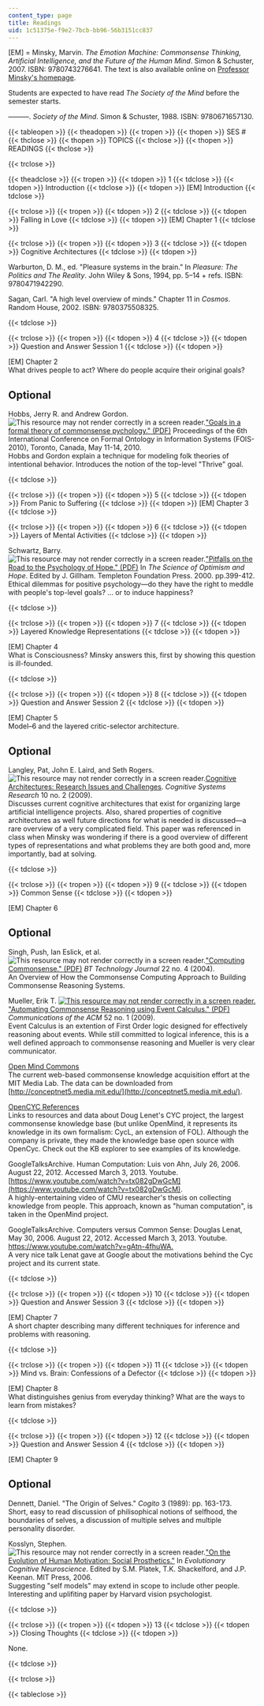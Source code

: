 ```yaml
---
content_type: page
title: Readings
uid: 1c51375e-f9e2-7bcb-bb96-56b3151cc837
---
```


\[EM\] = Minsky, Marvin. _The Emotion Machine: Commonsense Thinking, Artificial Intelligence, and the Future of the Human Mind_. Simon & Schuster, 2007. ISBN: 9780743276641. The text is also available online on [Professor Minsky's homepage](http://web.media.mit.edu/~minsky/).

Students are expected to have read _The Society of the Mind_ before the semester starts.

———. _Society of the Mind_. Simon & Schuster, 1988. ISBN: 9780671657130.

{{< tableopen >}}
{{< theadopen >}}
{{< tropen >}}
{{< thopen >}}
SES #
{{< thclose >}}
{{< thopen >}}
TOPICS
{{< thclose >}}
{{< thopen >}}
READINGS
{{< thclose >}}

{{< trclose >}}

{{< theadclose >}}
{{< tropen >}}
{{< tdopen >}}
1
{{< tdclose >}}
{{< tdopen >}}
Introduction
{{< tdclose >}}
{{< tdopen >}}
\[EM\] Introduction
{{< tdclose >}}

{{< trclose >}}
{{< tropen >}}
{{< tdopen >}}
2
{{< tdclose >}}
{{< tdopen >}}
Falling in Love
{{< tdclose >}}
{{< tdopen >}}
\[EM\] Chapter 1
{{< tdclose >}}

{{< trclose >}}
{{< tropen >}}
{{< tdopen >}}
3
{{< tdclose >}}
{{< tdopen >}}
Cognitive Architectures
{{< tdclose >}}
{{< tdopen >}}


Warburton, D. M., ed. "Pleasure systems in the brain." In _Pleasure: The Politics and The Reality_. John Wiley & Sons, 1994, pp. 5–14 + refs. ISBN: 9780471942290.

Sagan, Carl. "A high level overview of minds." Chapter 11 in _Cosmos_. Random House, 2002. ISBN: 9780375508325.


{{< tdclose >}}

{{< trclose >}}
{{< tropen >}}
{{< tdopen >}}
4
{{< tdclose >}}
{{< tdopen >}}
Question and Answer Session 1
{{< tdclose >}}
{{< tdopen >}}


\[EM\] Chapter 2  
What drives people to act? Where do people acquire their original goals?

Optional
--------

Hobbs, Jerry R. and Andrew Gordon. ![This resource may not render correctly in a screen reader.](/images/inacessible.gif)["Goals in a formal theory of commonsense pychology." (PDF)](http://www.isi.edu/~hobbs/goals-fois-may10.pdf) Proceedings of the 6th International Conference on Formal Ontology in Information Systems (FOIS-2010), Toronto, Canada, May 11-14, 2010.  
Hobbs and Gordon explain a technique for modeling folk theories of intentional behavior. Introduces the notion of the top-level "Thrive" goal.


{{< tdclose >}}

{{< trclose >}}
{{< tropen >}}
{{< tdopen >}}
5
{{< tdclose >}}
{{< tdopen >}}
From Panic to Suffering
{{< tdclose >}}
{{< tdopen >}}
\[EM\] Chapter 3
{{< tdclose >}}

{{< trclose >}}
{{< tropen >}}
{{< tdopen >}}
6
{{< tdclose >}}
{{< tdopen >}}
Layers of Mental Activities
{{< tdclose >}}
{{< tdopen >}}


Schwartz, Barry. ![This resource may not render correctly in a screen reader.](/images/inacessible.gif)["Pitfalls on the Road to the Psychology of Hope." (PDF)](http://www.swarthmore.edu/SocSci/bschwar1/pitfalls.pdf) In _The Science of Optimism and Hope_. Edited by J. Gillham. Templeton Foundation Press. 2000. pp.399-412.  
Ethical dilemmas for positive psychology—do they have the right to meddle with people's top-level goals? ... or to induce happiness?


{{< tdclose >}}

{{< trclose >}}
{{< tropen >}}
{{< tdopen >}}
7
{{< tdclose >}}
{{< tdopen >}}
Layered Knowledge Representations
{{< tdclose >}}
{{< tdopen >}}


\[EM\] Chapter 4  
What is Consciousness? Minsky answers this, first by showing this question is ill-founded.


{{< tdclose >}}

{{< trclose >}}
{{< tropen >}}
{{< tdopen >}}
8
{{< tdclose >}}
{{< tdopen >}}
Question and Answer Session 2
{{< tdclose >}}
{{< tdopen >}}


\[EM\] Chapter 5  
Model–6 and the layered critic-selector architecture.

Optional
--------

Langley, Pat, John E. Laird, and Seth Rogers. ![This resource may not render correctly in a screen reader.](/images/inacessible.gif)[Cognitive Architectures: Research Issues and Challenges](http://www.isle.org/~langley/papers/cogarch.cogsys08.pdf). _Cognitive Systems Research_ 10 no. 2 (2009).  
Discusses current cognitive architectures that exist for organizing large artificial intelligence projects. Also, shared properties of cognitive architectures as well future directions for what is needed is discussed—a rare overview of a very complicated field. This paper was referenced in class when Minsky was wondering if there is a good overview of different types of representations and what problems they are both good and, more importantly, bad at solving.


{{< tdclose >}}

{{< trclose >}}
{{< tropen >}}
{{< tdopen >}}
9
{{< tdclose >}}
{{< tdopen >}}
Common Sense
{{< tdclose >}}
{{< tdopen >}}


\[EM\] Chapter 6

Optional
--------

Singh, Push, Ian Eslick, et al. ![This resource may not render correctly in a screen reader.](/images/inacessible.gif)["Computing Commonsense." (PDF)](http://web.media.mit.edu/~walter/bttj/Paper22Pages201-210.pdf) _BT Technology Journal_ 22 no. 4 (2004).  
An Overview of How the Commonsense Computing Approach to Building Commonsense Reasoning Systems.

Mueller, Erik T. [![This resource may not render correctly in a screen reader.](/images/inacessible.gif)"Automating Commonsense Reasoning using Event Calculus." (PDF)](http://citeseerx.ist.psu.edu/viewdoc/download?doi=10.1.1.73.2771&rep=rep1&type=pdf) _Communications of the ACM_ 52 no. 1 (2009).  
Event Calculus is an extention of First Order logic designed for effectively reasoning about events. While still committed to logical inference, this is a well defined approach to commonsense reasoning and Mueller is very clear communicator.

[Open Mind Commons](http://p2pfoundation.net/Open_Mind_Commons)  
The current web-based commonsense knowledge acquisition effort at the MIT Media Lab. The data can be downloaded from [http://conceptnet5.media.mit.edu/](http://conceptnet5.media.mit.edu/).

[OpenCYC References](https://www.ime.usp.br/~fr/opencyc/)  
Links to resources and data about Doug Lenet's CYC project, the largest commonsense knowledge base (but unlike OpenMind, it represents its knowledge in its own formalism: CycL, an extension of FOL). Although the company is private, they made the knowledge base open source with OpenCyc. Check out the KB explorer to see examples of its knowledge.

GoogleTalksArchive. Human Computation: Luis von Ahn, July 26, 2006. August 22, 2012. Accessed March 3, 2013. Youtube. [https://www.youtube.com/watch?v=tx082gDwGcM](https://www.youtube.com/watch?v=tx082gDwGcM).  
A highly-entertaining video of CMU researcher's thesis on collecting knowledge from people. This approach, known as "human computation", is taken in the OpenMind project.

GoogleTalksArchive. Computers versus Common Sense: Douglas Lenat, May 30, 2006. August 22, 2012. Accessed March 3, 2013. Youtube. [https://www.youtube.com/watch?v=gAtn-4fhuWA.  
](https://www.youtube.com/watch?v=gAtn-4fhuWA)A very nice talk Lenat gave at Google about the motivations behind the Cyc project and its current state.


{{< tdclose >}}

{{< trclose >}}
{{< tropen >}}
{{< tdopen >}}
10
{{< tdclose >}}
{{< tdopen >}}
Question and Answer Session 3
{{< tdclose >}}
{{< tdopen >}}


\[EM\] Chapter 7  
A short chapter describing many different techniques for inference and problems with reasoning.


{{< tdclose >}}

{{< trclose >}}
{{< tropen >}}
{{< tdopen >}}
11
{{< tdclose >}}
{{< tdopen >}}
Mind vs. Brain: Confessions of a Defector
{{< tdclose >}}
{{< tdopen >}}


\[EM\] Chapter 8  
What distinguishes genius from everyday thinking? What are the ways to learn from mistakes?


{{< tdclose >}}

{{< trclose >}}
{{< tropen >}}
{{< tdopen >}}
12
{{< tdclose >}}
{{< tdopen >}}
Question and Answer Session 4
{{< tdclose >}}
{{< tdopen >}}


\[EM\] Chapter 9

Optional
--------

Dennett, Daniel. "The Origin of Selves." _Cogito_ 3 (1989): pp. 163-173.  
Short, easy to read discussion of philisophical notions of selfhood, the boundaries of selves, a discussion of multiple selves and multiple personality disorder.

Kosslyn, Stephen. ![This resource may not render correctly in a screen reader.](/images/inacessible.gif)["On the Evolution of Human Motivation: Social Prosthetics."](http://citeseerx.ist.psu.edu/viewdoc/summary?doi=10.1.1.495.7948) In _Evolutionary Cognitive Neuroscience_. Edited by S.M. Platek, T.K. Shackelford, and J.P. Keenan. MIT Press, 2006.  
Suggesting "self models" may extend in scope to include other people. Interesting and uplifiting paper by Harvard vision psychologist.


{{< tdclose >}}

{{< trclose >}}
{{< tropen >}}
{{< tdopen >}}
13
{{< tdclose >}}
{{< tdopen >}}
Closing Thoughts
{{< tdclose >}}
{{< tdopen >}}


None.


{{< tdclose >}}

{{< trclose >}}

{{< tableclose >}}